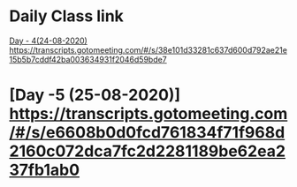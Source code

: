 # Daily Class link 
[ Day - 4(24-08-2020) ](https://transcripts.gotomeeting.com/#/s/38e101d33281c637d600d792ae21e15b5b7cddf42ba003634931f2046d59bde7) https://transcripts.gotomeeting.com/#/s/38e101d33281c637d600d792ae21e15b5b7cddf42ba003634931f2046d59bde7
# [Day -5 (25-08-2020)] https://transcripts.gotomeeting.com/#/s/e6608b0d0fcd761834f71f968d2160c072dca7fc2d2281189be62ea237fb1ab0
